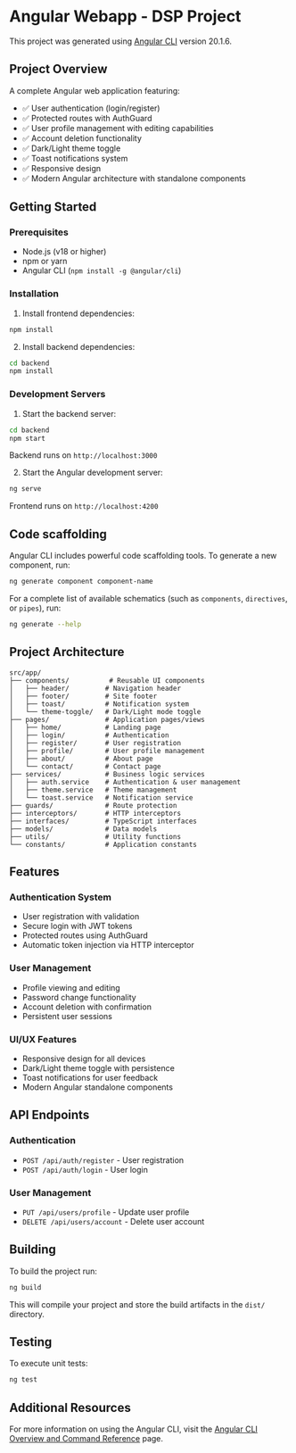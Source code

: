 # Angular Webapp - DSP Project

This project was generated using [Angular CLI](https://github.com/angular/angular-cli) version 20.1.6.

## Project Overview

A complete Angular web application featuring:
- ✅ User authentication (login/register)
- ✅ Protected routes with AuthGuard
- ✅ User profile management with editing capabilities
- ✅ Account deletion functionality
- ✅ Dark/Light theme toggle
- ✅ Toast notifications system
- ✅ Responsive design
- ✅ Modern Angular architecture with standalone components

## Getting Started

### Prerequisites
- Node.js (v18 or higher)
- npm or yarn
- Angular CLI (`npm install -g @angular/cli`)

### Installation

1. Install frontend dependencies:
```bash
npm install
```

2. Install backend dependencies:
```bash
cd backend
npm install
```

### Development Servers

1. Start the backend server:
```bash
cd backend
npm start
```
Backend runs on `http://localhost:3000`

2. Start the Angular development server:
```bash
ng serve
```
Frontend runs on `http://localhost:4200`

## Code scaffolding

Angular CLI includes powerful code scaffolding tools. To generate a new component, run:

```bash
ng generate component component-name
```

For a complete list of available schematics (such as `components`, `directives`, or `pipes`), run:

```bash
ng generate --help
```

## Project Architecture

```
src/app/
├── components/          # Reusable UI components
│   ├── header/         # Navigation header
│   ├── footer/         # Site footer
│   ├── toast/          # Notification system
│   └── theme-toggle/   # Dark/Light mode toggle
├── pages/              # Application pages/views
│   ├── home/           # Landing page
│   ├── login/          # Authentication
│   ├── register/       # User registration
│   ├── profile/        # User profile management
│   ├── about/          # About page
│   └── contact/        # Contact page
├── services/           # Business logic services
│   ├── auth.service    # Authentication & user management
│   ├── theme.service   # Theme management
│   └── toast.service   # Notification service
├── guards/             # Route protection
├── interceptors/       # HTTP interceptors
├── interfaces/         # TypeScript interfaces
├── models/             # Data models
├── utils/              # Utility functions
└── constants/          # Application constants
```

## Features

### Authentication System
- User registration with validation
- Secure login with JWT tokens
- Protected routes using AuthGuard
- Automatic token injection via HTTP interceptor

### User Management
- Profile viewing and editing
- Password change functionality
- Account deletion with confirmation
- Persistent user sessions

### UI/UX Features
- Responsive design for all devices
- Dark/Light theme toggle with persistence
- Toast notifications for user feedback
- Modern Angular standalone components

## API Endpoints

### Authentication
- `POST /api/auth/register` - User registration
- `POST /api/auth/login` - User login

### User Management
- `PUT /api/users/profile` - Update user profile
- `DELETE /api/users/account` - Delete user account

## Building

To build the project run:

```bash
ng build
```

This will compile your project and store the build artifacts in the `dist/` directory.

## Testing

To execute unit tests:

```bash
ng test
```

## Additional Resources

For more information on using the Angular CLI, visit the [Angular CLI Overview and Command Reference](https://angular.dev/tools/cli) page.
